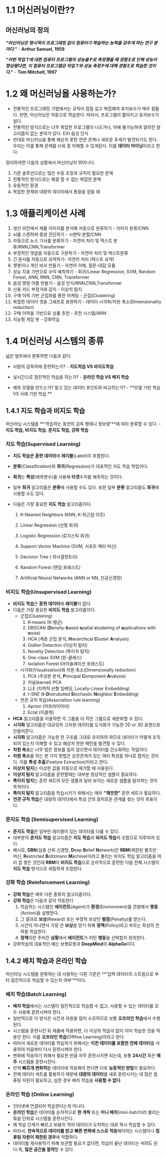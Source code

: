 # 1.1 머신러닝이란??

## 머신러닝의 정의

***"머신러닝은 명시적이 프로그래밍 없이 컴퓨터가 학습하는 능력을 갖추게 하는 연구 분야다."*** - **Arthur Samuel, 1959**

***"어떤 작업 T에 대한 컴퓨터 프로그램의 성능을 P로 측정했을 때 경험 E로 인해 성능이 향상됐다면, 이 컴퓨터 프로그램은 작업 T와 성능 측정 P에 대해 경험 E로 학습한 것이다."*** - **Tom Mitchell, 1997**



# 1.2 왜 머신러닝을 사용하는가?

- 전통적인 프로그래밍 기법에서는 규칙이 점점 길고 복잡해져 유지보수가 매우 힘들다. 반면, 머신러닝은 자동으로 학습한다. 따라서, 프로그램이 짧아지고 유지보수가 쉽다.
- 전통적인 방식으로는 너무 복잡한 프로그램이 나오거나, 아예 불가능하여 알려진 알고리즘이 없는 분야가 있다. EX) 음성 인식
- 반대로 머신러닝을 통해 예상치 못한 연관 관계나 새로운 추세가 발견되기도 한다. 우리는 이를 통해 문제를 더욱 잘 이해할 수 있게된다. 이를 **데이터 마이닝**이라고 한다.

정리하자면 다음의 상황에서 머신러닝이 뛰어나다.

1. 기존 솔루션으로는 많은 수동 조정과 규칙이 필요한 문제
2. 전통적인 방식으로는 해결 할 수 없는 복잡한 문제
3. 유동적인 환경
4. 복잡한 문제와 대량의 데이터에서 통찰을 얻을 때



# 1.3 애플리케이션 사례

1. 생산 라인에서 제품 이미지를 분석해 자동으로 분류하기 - 이미지 분류/CNN
2. 뇌를 스캔하여 종양 진단하기 - 시맨틱 분할/CNN
3. 자동으로 뉴스 기사를 분류하기 - 자연어 처리 및 텍스트 분류/RNN,CNN,Transformer
4. 부정적인 댓글을 자동으로 구분하기 - 자연어 처리 및 텍스트분류
5. 긴 문서를 자동으로 요약하기- 자연어 처리 (텍스트 요약)
6. 챗봇이나 개인 비서 만들기 - 자연어 이해, 질문-대답 모듈
7. 성능 지표 기반으로 수익 예측하기 - 회귀/Linear Regression, SVM, Random Forest, ANN, RNN, CNN, Transformer
8. 음성 명령 어플 만들기 - 음성 인식/RNN,CNN,Transformer
9. 신용 카드 부정거래 감지 - 이상치 탐지
10. 구매 이력 기반 군집화를 통한 마케팅 - 군집(Clustering)
11. 복잡한 데이터 셋을 그래프로 표현하기 - 데이터 시각화/차원 축소(Dimensionality reduction)
12. 구매 이력을 기반으로 상품 추천 - 추천 시스템/ANN
13. 지능형 게임 봇 - 강화학습



# 1.4 머신러닝 시스템의 종류

넓은 범주에서 분류하면 다음과 같다.

- 사람의 감독하에 훈련하는가?  - **지도학습 VS 비지도학습**
- 실시간으로 점진적인 학습을 하는가? -  **온라인 학습 VS 배치 학습**

- 예측 모델을 만드는가? 알고 있는 데이터 포인트와 비교하는가? - **모델 기반 학습 VS 사례 기반 학습 **

## 1.4.1 지도 학습과 비지도 학습

머신러닝 시스템을 **'학습하는 동안의 감독 형태나 정보량'**에 따라 분류할 수 있다. - **지도 학습, 비지도 학습. 준지도 학습, 강화 학습**

### 지도 학습(Supervised Learning)

- **지도 학습은** **훈련 데이터**에 **레이블**(Label)이 포함된다.

- **분류**(Classification)와 **회귀**(Regression)가 대표적인 지도 학습 작업이다.

- **회귀**는 **특성**(예측변수)를 사용해 **타겟**수치를 예측하는 것이다.

- 일부 **회귀** 알고리즘은 **분류**에 사용할 수도 있다. 또한 일부 **분류** 알고리즘도 **회귀**에 사용할 수도 있다.

- 다음은 가장 중요한 **지도 학습** 알고리즘이다.

  1. K-Nearest Neighbors (KNN, K-최근접 이웃)

  2. Linear Regression (선형 회귀)

  3. Logistic Regression (로지스틱 회귀)

  4. Support Vector Machine (SVM, 서포트 벡터 머신)

  5. Decision Tree ( 의사결정트리)

  6. Random Forest (랜덤 포레스트)

  7. Artificial Neural Networks (ANN or NN, 인공신경망)

### 비지도 학습(Unsupervised Learning)

- **비지도 학습**은 **훈련 데이터**에 **레이블**이 없다.
- 다음은 가장 중요한 **비지도 학습** 알고리즘이다.
  - 군집(Clustering)
    1. K-means (K-평균)
    2. DBSCAN (**D**ensity-**b**ased **s**patial **c**lustering of **a**pplications with **n**oise)
    3. HCA (계층 군집 분석, **H**ierarchical **C**luster **A**nalysis)
    4. Outlier Detection (이상치 탐지)
    5. Novelty Detection (특이치 탐지)
    6. One-class SVM (원-클래스)
    7. Isolation Forest (아이솔레이션 포레스트)
  - 시각화(Visualization)와 차원 축소(Dimensionally reduction)
    1. PCA (주성분 분석, **P**rincipal **C**omponent **A**nalysis)
    2. 커널(kernel) PCA
    3. LLE (지역적 선형 임베딩, Locally-Linear Embedding)
    4. t-SNE (**t**-**D**istrubuted **S**tochastic **N**eighbor **E**mbedding)
  - 연관 규칙 학습(Association rule learning)
    1. Apriori (어프라이어리)
    2. Eclat (이클렛)
- **HCA** 알고리즘을 이용하면 각 그룹을 더 작은 그룹으로 세분화할 수 있다.
- **시각화** 알고리즘은 대규모의 고차원 데이터를 도식화가 가능한 2D or 3D 표현으로 만들어준다.
- **시각화** 알고리즘은 가능한 한 구조를 그대로 유지하려 하므로 데이터가 어떻게 조직되어 있는지 이해할 수 있고 예상치 못한 패턴을 발견할 수 있다.
- **차원 축소**는  너무 많은 정보를 잃지 않으면서 데이터를 간소화하는 작업이다.
- **차원 축소**를 하는 한 가지 방법은 상관관계가 있는 여러 특성을 하나로 합치는 것이다. 이를 **특성 추출**(Feature Extraction)이라고 한다.
- **이상치 탐지**는 이상한 값을 자동으로 제거할 때 사용된다.
- **이상치 탐지** 알고리즘을 훈련할때는 대부분 정상적인 샘플이 필요하다.
- **특이치 탐지**는 훈련 세트의 모든 샘플과 달라 보이는 새로운 샘플을 탐지하는 것이 목적이다.
- **특이치 탐지** 알고리즘을 학습시키기 위해서는 매우 **"깨끗한"** 훈련 세트가 필요하다.
- **연관 규칙 학습**은 대량의 데이터에서 특성 간의 흥미로운 관계를 찾는 것이 목표이다.

### 준지도 학습 (Semisupervised Learning)

- **준지도 학습**은 일부만 레이블이 있는 데이터를 다룰 수 있다.
- 대부분의 **준지도 학습** 알고리즘은 **지도 학습**과 **비지도 학습**의 조합으로 이루어져 있다.
- 예시로, **DBN**(심층 신뢰 신경망, **D**eep **B**elief **N**etwork)은  **RBM**(제한된 볼츠만 머신, **R**estricted **B**oltzmann **M**achine)이라고 불리는 비지도 학습 알고리즘을 여러 겹 쌓은 것인데 **RBM**이 **비지도 학습**으로 순차적으로 훈련된 다음 전체 시스템이 **지도 학습** 방식으로 세밀하게 조정된다.

### 강화 학습 (Reinforcement Learning)

- **강화 학습**은 매우 다른 종류의 알고리즘이다.
- **강화 학습**은 다음과 같이 작동한다
  1. 학습하는 시스템인 **에이전트**(Agent)가 **환경**(Environment)를 관찰해서 **행동**(Action)을 실행한다.
  2. 그 결과로 **보상**(Reward) 또는 부정적 보상인 **벌점**(Penalty)를 받는다.
  3. 시간이 지나면서 가장 큰 **보상**을 얻기 위해 **정책**(Policy)라고 부르는 최상의 전략을 학습한다.
  4. **정책**이란 주어진 **상황**에서 **에이전트**가 어떤 **행동**을 선택할지 정의한다.
- 강화학습의 대표적인 예는 보행로봇과 **DeepMind**의 **AlphaGo**이다.

## 1.4.2 배치 학습과 온라인 학습

머신러닝 시스템을 분류하는 데 사용하는 다른 기준은 **'입력 데이터의 스트림으로 부터 점진적으로 학습할 수 있는지 여부'**이다.

### 배치 학습(Batch Learning)

- **배치 학습**에서는 시스템이 점진적으로 학습할 수 없고, 사용할 수 있는 데이터를 모두 사용해 훈련시켜야 한다.
- 일반적으로 이 방식은 시간과 자원을 많이 소모하므로 보통 **오프라인 학습**에서 수행된다.
- 시스템을 훈련시킨 뒤 제품에 적용하면, 더 이상의 학습이 없이 이미 학습한 것을 적용만 한다. 이를 **오프라인 학습**(Offline Learning)이라고 한다.
- 따라서 새로운 데이터를 학습하기 위해서는 **이전 데이터를 포함한 전체 데이터**를 사용하여 처음부터 다시 훈련시켜야 한다.
- 변화에 적응하기 위해서 필요한 만큼 자주 훈련시키면 되는데, 보통 **24시간** 혹은 **매 주** 시스템을 훈련시킨다.
- 만약 **빠르게 변화하는** 데이터에 적응해야 한다면 더욱 **능동적인 방법**이 필요하다.
- 전체 데이터 세트를 활용하기 때문에 **대량의 데이터**를 새로 훈련시키는 데 많은 컴퓨팅 자원이 필요하고, 심한 경우 배치 학습을 **사용할 수 없다**.

### 온라인 학습 (Online Learning)

- 인터넷에 연결되어 학습한다는게 아니다.
- **온라인 학습**은 데이터를 순차적으로 **한 개씩** 또는 **미니 배치**(mini-batch)라 불리는 묶음 단위로 시스템을 훈련시킨다.
- 매 학습 단계가 빠르고 비용이 적어 데이터가 도착하는 대로 즉시 학습할 수 있다.
- 따라서, **연속적으로 데이터를 받고** **빠른 변화에 스스로 적응**해야하는 시스템이나 **컴퓨팅 자원이 제한된 경우**에 적합하다.
- 데이터를 재사용하기 위해 보관할 필요가 없다면, 학습이 끝난 데이터는 버려도 된다.즉, **많은 공간을 절약**할 수 있다.